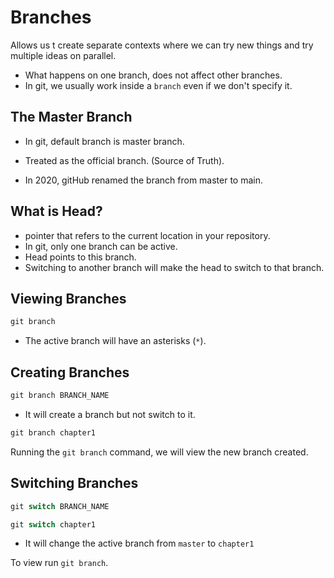 # Branches

Allows us t create separate contexts where we can try new things and try multiple ideas on parallel. 

- What happens on one branch, does not affect other branches.
- In git, we usually work inside a `branch` even if we don't specify it.

## The Master Branch

- In git, default branch is master branch. 

- Treated as the official branch. (Source of Truth).

- In 2020, gitHub renamed the branch from master to main. 

## What is Head?
- pointer that refers to the current location in your repository.
- In git, only one branch can be active.
- Head points to this branch.
- Switching to another branch will make the head to switch to that branch. 

## Viewing Branches 
```js
git branch
```
- The  active branch will have an asterisks (`*`).

## Creating Branches

```js
git branch BRANCH_NAME
```
- It will create a branch but not switch to it. 
```js
git branch chapter1
```

Running the `git branch` command, we will view the new branch created.

## Switching Branches

```js
git switch BRANCH_NAME
```

```js 
git switch chapter1
```
- It will change the active branch from `master` to `chapter1`

To view run `git branch`.


